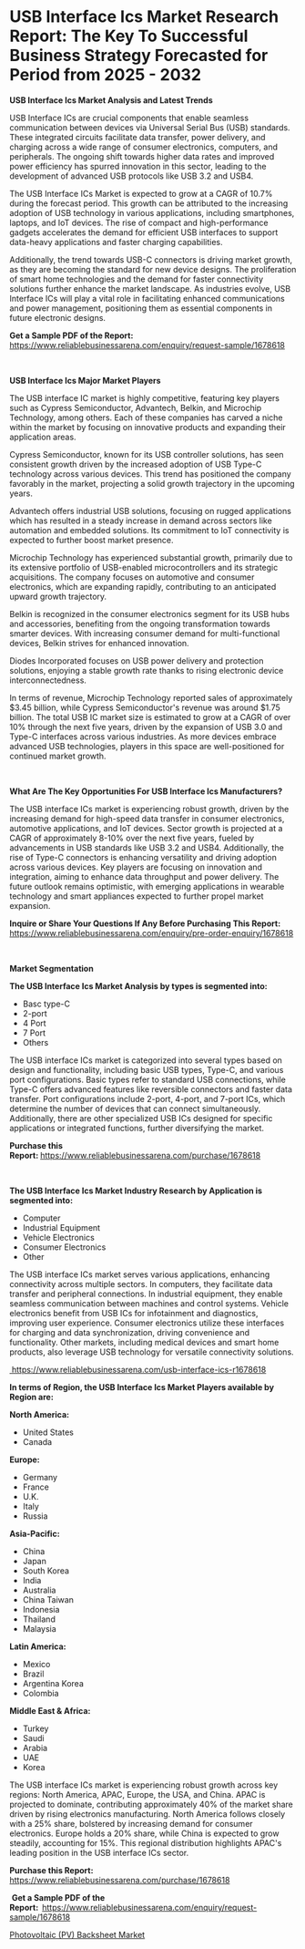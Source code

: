 <p><h1>USB Interface Ics Market Research Report: The Key To Successful Business Strategy Forecasted for Period from 2025 - 2032</h1></p><p><strong>USB Interface Ics Market Analysis and Latest Trends</strong></p>
<p><p>USB Interface ICs are crucial components that enable seamless communication between devices via Universal Serial Bus (USB) standards. These integrated circuits facilitate data transfer, power delivery, and charging across a wide range of consumer electronics, computers, and peripherals. The ongoing shift towards higher data rates and improved power efficiency has spurred innovation in this sector, leading to the development of advanced USB protocols like USB 3.2 and USB4.</p><p>The USB Interface ICs Market is expected to grow at a CAGR of 10.7% during the forecast period. This growth can be attributed to the increasing adoption of USB technology in various applications, including smartphones, laptops, and IoT devices. The rise of compact and high-performance gadgets accelerates the demand for efficient USB interfaces to support data-heavy applications and faster charging capabilities.</p><p>Additionally, the trend towards USB-C connectors is driving market growth, as they are becoming the standard for new device designs. The proliferation of smart home technologies and the demand for faster connectivity solutions further enhance the market landscape. As industries evolve, USB Interface ICs will play a vital role in facilitating enhanced communications and power management, positioning them as essential components in future electronic designs.</p></p>
<p><strong>Get a Sample PDF of the Report:&nbsp;</strong> <a href="https://www.reliablebusinessarena.com/enquiry/request-sample/1678618?utm_campaign=2959&utm_medium=2&utm_source=Github&utm_content=ia&utm_term=24032025&utm_id=usb-interface-ics">https://www.reliablebusinessarena.com/enquiry/request-sample/1678618</a></p>
<p>&nbsp;</p>
<p><strong>USB Interface Ics Major Market Players</strong></p>
<p><p>The USB interface IC market is highly competitive, featuring key players such as Cypress Semiconductor, Advantech, Belkin, and Microchip Technology, among others. Each of these companies has carved a niche within the market by focusing on innovative products and expanding their application areas.</p><p>Cypress Semiconductor, known for its USB controller solutions, has seen consistent growth driven by the increased adoption of USB Type-C technology across various devices. This trend has positioned the company favorably in the market, projecting a solid growth trajectory in the upcoming years.</p><p>Advantech offers industrial USB solutions, focusing on rugged applications which has resulted in a steady increase in demand across sectors like automation and embedded solutions. Its commitment to IoT connectivity is expected to further boost market presence.</p><p>Microchip Technology has experienced substantial growth, primarily due to its extensive portfolio of USB-enabled microcontrollers and its strategic acquisitions. The company focuses on automotive and consumer electronics, which are expanding rapidly, contributing to an anticipated upward growth trajectory.</p><p>Belkin is recognized in the consumer electronics segment for its USB hubs and accessories, benefiting from the ongoing transformation towards smarter devices. With increasing consumer demand for multi-functional devices, Belkin strives for enhanced innovation.</p><p>Diodes Incorporated focuses on USB power delivery and protection solutions, enjoying a stable growth rate thanks to rising electronic device interconnectedness.</p><p>In terms of revenue, Microchip Technology reported sales of approximately $3.45 billion, while Cypress Semiconductor's revenue was around $1.75 billion. The total USB IC market size is estimated to grow at a CAGR of over 10% through the next five years, driven by the expansion of USB 3.0 and Type-C interfaces across various industries. As more devices embrace advanced USB technologies, players in this space are well-positioned for continued market growth.</p></p>
<p>&nbsp;</p>
<p><strong>What Are The Key Opportunities For USB Interface Ics Manufacturers?</strong></p>
<p><p>The USB interface ICs market is experiencing robust growth, driven by the increasing demand for high-speed data transfer in consumer electronics, automotive applications, and IoT devices. Sector growth is projected at a CAGR of approximately 8-10% over the next five years, fueled by advancements in USB standards like USB 3.2 and USB4. Additionally, the rise of Type-C connectors is enhancing versatility and driving adoption across various devices. Key players are focusing on innovation and integration, aiming to enhance data throughput and power delivery. The future outlook remains optimistic, with emerging applications in wearable technology and smart appliances expected to further propel market expansion.</p></p>
<p><strong>Inquire or Share Your Questions If Any Before Purchasing This Report:</strong> <a href="https://www.reliablebusinessarena.com/enquiry/pre-order-enquiry/1678618?utm_campaign=2959&utm_medium=2&utm_source=Github&utm_content=ia&utm_term=24032025&utm_id=usb-interface-ics">https://www.reliablebusinessarena.com/enquiry/pre-order-enquiry/1678618</a></p>
<p>&nbsp;</p>
<p><strong>Market Segmentation</strong></p>
<p><strong>The USB Interface Ics Market Analysis by types is segmented into:</strong></p>
<p><ul><li>Basc type-C</li><li>2-port</li><li>4 Port</li><li>7 Port</li><li>Others</li></ul></p>
<p><p>The USB interface ICs market is categorized into several types based on design and functionality, including basic USB types, Type-C, and various port configurations. Basic types refer to standard USB connections, while Type-C offers advanced features like reversible connectors and faster data transfer. Port configurations include 2-port, 4-port, and 7-port ICs, which determine the number of devices that can connect simultaneously. Additionally, there are other specialized USB ICs designed for specific applications or integrated functions, further diversifying the market.</p></p>
<p><strong>Purchase this Report:&nbsp;</strong><a href="https://www.reliablebusinessarena.com/purchase/1678618?utm_campaign=2959&utm_medium=2&utm_source=Github&utm_content=ia&utm_term=24032025&utm_id=usb-interface-ics">https://www.reliablebusinessarena.com/purchase/1678618</a></p>
<p>&nbsp;</p>
<p><strong>The USB Interface Ics Market Industry Research by Application is segmented into:</strong></p>
<p><ul><li>Computer</li><li>Industrial Equipment</li><li>Vehicle Electronics</li><li>Consumer Electronics</li><li>Other</li></ul></p>
<p><p>The USB interface ICs market serves various applications, enhancing connectivity across multiple sectors. In computers, they facilitate data transfer and peripheral connections. In industrial equipment, they enable seamless communication between machines and control systems. Vehicle electronics benefit from USB ICs for infotainment and diagnostics, improving user experience. Consumer electronics utilize these interfaces for charging and data synchronization, driving convenience and functionality. Other markets, including medical devices and smart home products, also leverage USB technology for versatile connectivity solutions.</p></p>
<p><a href="https://www.reliablebusinessarena.com/usb-interface-ics-r1678618?utm_campaign=2959&utm_medium=2&utm_source=Github&utm_content=ia&utm_term=24032025&utm_id=usb-interface-ics">&nbsp;https://www.reliablebusinessarena.com/usb-interface-ics-r1678618</a></p>
<p><strong>In terms of Region, the USB Interface Ics Market Players available by Region are:</strong></p>
<p>
    <p> <strong> North America: </strong>
        <ul>
            <li>United States</li>
            <li>Canada</li>
        </ul>
        </p> 
    <p> <strong> Europe: </strong>
        <ul>
            <li>Germany</li>
            <li>France</li>
            <li>U.K.</li>
            <li>Italy</li>
            <li>Russia</li>
        </ul>
        </p> 
    <p> <strong> Asia-Pacific: </strong>
        <ul>
            <li>China</li>
            <li>Japan</li>
            <li>South Korea</li>
            <li>India</li>
            <li>Australia</li>
            <li>China Taiwan</li>
            <li>Indonesia</li>
            <li>Thailand</li>
            <li>Malaysia</li>
        </ul>
        </p> 
    <p> <strong> Latin America: </strong>
        <ul>
            <li>Mexico</li>
            <li>Brazil</li>
            <li>Argentina Korea</li>
            <li>Colombia</li>
        </ul>
        </p> 
    <p> <strong> Middle East & Africa: </strong>
        <ul>
            <li>Turkey</li>
            <li>Saudi</li>
            <li>Arabia</li>
            <li>UAE</li>
            <li>Korea</li>
        </ul>
    </p>
    </p>
<p><p>The USB interface ICs market is experiencing robust growth across key regions: North America, APAC, Europe, the USA, and China. APAC is projected to dominate, contributing approximately 40% of the market share driven by rising electronics manufacturing. North America follows closely with a 25% share, bolstered by increasing demand for consumer electronics. Europe holds a 20% share, while China is expected to grow steadily, accounting for 15%. This regional distribution highlights APAC's leading position in the USB interface ICs sector.</p></p>
<p><strong>Purchase this Report: </strong><a href="https://www.reliablebusinessarena.com/purchase/1678618?utm_campaign=2959&utm_medium=2&utm_source=Github&utm_content=ia&utm_term=24032025&utm_id=usb-interface-ics">https://www.reliablebusinessarena.com/purchase/1678618</a></p>
<p>&nbsp;<strong>Get a Sample PDF of the Report:&nbsp;&nbsp;</strong><a href="https://www.reliablebusinessarena.com/enquiry/request-sample/1678618?utm_campaign=2959&utm_medium=2&utm_source=Github&utm_content=ia&utm_term=24032025&utm_id=usb-interface-ics">https://www.reliablebusinessarena.com/enquiry/request-sample/1678618</a></p>
<p><strong></strong></p>
<p><p><a href="https://github.com/haaszgettre6/Market-Research-Report-List-1/blob/main/photovoltaic-pv-backsheet-market.md?utm_campaign=2959&utm_medium=2&utm_source=Github&utm_content=ia&utm_term=24032025&utm_id=usb-interface-ics">Photovoltaic (PV) Backsheet Market</a></p></p>